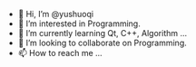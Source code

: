 - 👋 Hi, I’m @yushuoqi
- 👀 I’m interested in Programming.
- 🌱 I’m currently learning Qt, C++, Algorithm ... 
- 💞️ I’m looking to collaborate on Programming.
- 📫 How to reach me ...

<!---
yushuoqi/yushuoqi is a ✨ special ✨ repository because its `README.md` (this file) appears on your GitHub profile.
You can click the Preview link to take a look at your changes.
--->
